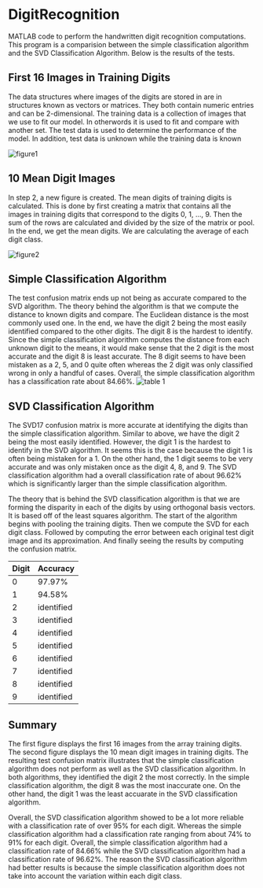 # DigitRecognition
MATLAB code to perform the handwritten digit recognition computations. This program is a comparision between the simple classification algorithm and the SVD Classification Algorithm. Below is the results of the tests.

**First 16 Images in Training Digits**
---------------------
The data structures where images of the digits are stored in are in structures known as
vectors or matrices. They both contain numeric entries and can be 2-dimensional. The training
data is a collection of images that we use to fit our model. In otherwords it is used to fit and
compare with another set. The test data is used to determine the performance of the model. In
addition, test data is unknown while the training data is known

![figure1](https://user-images.githubusercontent.com/100814612/159613923-898ab043-676e-4264-9a4c-a571dfe2cfcc.png)

**10 Mean Digit Images**
------------------------
In step 2, a new figure is created. The mean digits of training digits is calculated. This
is done by first creating a matrix that contains all the images in training digits that correspond
to the digits 0, 1, ..., 9. Then the sum of the rows are calculated and divided by the size of the
matrix or pool. In the end, we get the mean digits. We are calculating the average of each digit
class.

![figure2](https://user-images.githubusercontent.com/100814612/159613973-a0602cd8-6f85-4db2-9d00-e382a75389fc.png)

**Simple Classification Algorithm**
-------------------------
The test confusion matrix ends up not being as accurate compared to the SVD algorithm. The theory behind the algorithm is that we compute the distance to known digits and compare.
The Euclidean distance is the most commonly used one. In the end, we have the digit 2 being
the most easily identified compared to the other digits. The digit 8 is the hardest to identify.
Since the simple classification algorithm computes the distance from each unknown digit to the means, it would make sense that the 2 digit is the most accurate and the digit 8 is least accurate.
The 8 digit seems to have been mistaken as a 2, 5, and 0 quite often whereas the 2 digit was
only classified wrong in only a handful of cases. Overall, the simple classification algorithm
has a classification rate about 84.66%.
![table 1](https://user-images.githubusercontent.com/100814612/159615145-c48dfbc0-d41c-483c-a7c0-9e438588813b.png)

**SVD Classification Algorithm**
-------------------------
The SVD17 confusion matrix is more accurate at identifying the digits than the
simple classification algorithm. Similar to above, we have the digit 2 being the most easily identified. However, the digit 1 is
the hardest to identify in the SVD algorithm. It seems this is the case because the digit 1 is
often being mistaken for a 1. On the other hand, the 1 digit seems to be very accurate and was
only mistaken once as the digit 4, 8, and 9. The SVD classification algorithm had a overall
classification rate of about 96.62% which is significantly larger than the simple classification
algorithm.

The theory that is behind the SVD classification algorithm is that we are forming the disparity
in each of the digits by using orthogonal basis vectors. It is based off of the least squares
algorithm. The start of the algorithm begins with pooling the training digits. Then we compute
the SVD for each digit class. Followed by computing the error between each original test digit
image and its approximation. And finally seeing the results by computing the confusion matrix.


| Digit  | Accuracy |
| ------------- | ------------- |
| 0  | 97.97%  |
| 1  | 94.58%  |
| 2  | identified  |
| 3  | identified  |
| 4  | identified  |
| 5  | identified  |
| 6  | identified  |
| 7  | identified  |
| 8  | identified  |
| 9  | identified  |

**Summary**
-------------------------
The first figure displays the first 16 images from the array training digits. The second
figure displays the 10 mean digit images in training digits. The resulting test confusion matrix
illustrates that the simple classification algorithm does not perform as well as the SVD classification algorithm. In both algorithms, they identified the digit 2 the most correctly. In the simple
classification algorithm, the digit 8 was the most inaccurate one. On the other hand, the digit
1 was the least accuarate in the SVD classification algorithm.

Overall, the SVD classification
algorithm showed to be a lot more reliable with a classification rate of over 95% for each digit.
Whereas the simple classification algorithm had a classification rate ranging from about 74%
to 91% for each digit. Overall, the simple classification algorithm had a classification rate of
84.66% while the SVD classification algorithm had a classification rate of 96.62%. The reason
the SVD classification algorithm had better results is because the simple classification algorithm
does not take into account the variation within each digit class.
